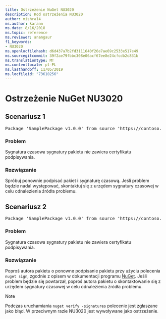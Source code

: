 ```yaml
---
title: Ostrzeżenie NuGet NU3020
description: Kod ostrzeżenia NU3020
author: mishra14
ms.author: karann
ms.date: 8/16/2018
ms.topic: reference
ms.reviewer: anangaur
f1_keywords:
- NU3020
ms.openlocfilehash: d6d437a7b2fd3111640f26e7ae69c2533e517e49
ms.sourcegitcommit: 39f2ae79fbbc308e06acf67ee8e24cfcdb2c831b
ms.translationtype: MT
ms.contentlocale: pl-PL
ms.lasthandoff: 11/05/2019
ms.locfileid: "73610256"
---
```

# <a name="nuget-warning-nu3020"></a>Ostrzeżenie NuGet NU3020

## <a name="scenario-1"></a>Scenariusz 1

<pre>Package 'SamplePackage v1.0.0' from source 'https://contoso.com/index.json': The timestamp does not have a signing certificate.</pre>

### <a name="issue"></a>Problem

Sygnatura czasowa sygnatury pakietu nie zawiera certyfikatu podpisywania.


### <a name="solution"></a>Rozwiązanie

Spróbuj ponownie podpisać pakiet i sygnaturę czasową. Jeśli problem będzie nadal występować, skontaktuj się z urzędem sygnatury czasowej w celu odnalezienia źródła problemu.



## <a name="scenario-2"></a>Scenariusz 2

<pre>Package 'SamplePackage v1.0.0' from source 'https://contoso.com/index.json': The primary signature's timestamp does not have a signing certificate.</pre>

### <a name="issue"></a>Problem

Sygnatura czasowa sygnatury pakietu nie zawiera certyfikatu podpisywania.


### <a name="solution"></a>Rozwiązanie

Poproś autora pakietu o ponowne podpisanie pakietu przy użyciu polecenia `nuget sign`, zgodnie z opisem w dokumentacji programu [NuGet](https://docs.microsoft.com/nuget/create-packages/sign-a-package). Jeśli problem będzie się powtarzał, poproś autora pakietu o skontaktowanie się z urzędem sygnatury czasowej w celu odnalezienia źródła problemu.


> [!Note]
> Podczas uruchamiania `nuget verify -signatures` polecenie jest zgłaszane jako błąd. W przeciwnym razie NU3020 jest wywoływane jako ostrzeżenie.